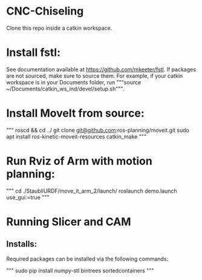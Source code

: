 # CNC-Chiseling

Clone this repo inside a catkin workspace. 

# Install fstl:

See documentation available at https://github.com/mkeeter/fstl.
If packages are not sourced, make sure to source them. For example, if your catkin workspace is in your Documents folder, run """source ~/Documents/catkin_ws_ind/devel/setup.sh""".

# Install MoveIt from source:
"""
roscd && cd ../
git clone git@github.com:ros-planning/moveit.git
sudo apt install ros-kinetic-moveit-resources
catkin_make
"""


# Run Rviz of Arm with motion planning:
 
"""
cd ./StaubliURDF/move_it_arm_2/launch/
roslaunch demo.launch use_gui:=true
"""

# Running Slicer and CAM

## Installs:

Required packages can be installed via the following commands:

"""
sudo pip install numpy-stl bintrees sortedcontainers
"""
